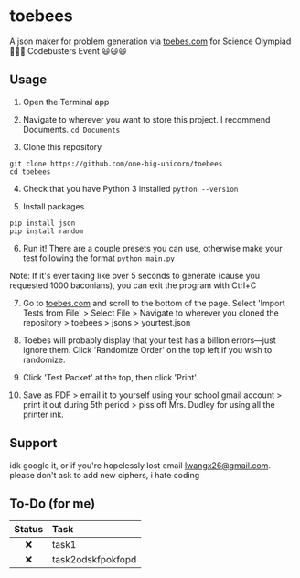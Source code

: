 
# toebees

A json maker for problem generation via [toebes.com](https://toebes.com/codebusters/) for Science Olympiad 🤮🤮🤮 Codebusters Event 😃😃😃




## Usage

1. Open the Terminal app

2. Navigate to wherever you want to store this project. I recommend Documents. 
`cd Documents`

3. Clone this repository
```
git clone https://github.com/one-big-unicorn/toebees
cd toebees
```

4. Check that you have Python 3 installed
`python --version`

5. Install packages
```
pip install json
pip install random
```
6. Run it! There are a couple presets you can use, otherwise make your test following the format
`python main.py`

Note: If it's ever taking like over 5 seconds to generate (cause you requested 1000 baconians), you can exit the program with Ctrl+C

7. Go to [toebes.com](https://toebes.com/codebusters/TestManage.html) and scroll to the bottom of the page. 
Select 'Import Tests from File' > Select File > Navigate to wherever you cloned the repository > toebees > jsons > yourtest.json

8. Toebes will probably display that your test has a billion errors—just ignore them.
Click 'Randomize Order' on the top left if you wish to randomize.

9. Click 'Test Packet' at the top, then click 'Print'.

10. Save as PDF > email it to yourself using your school gmail account > print it out during 5th period > piss off Mrs. Dudley for using all the printer ink.
## Support

idk google it, or if you're hopelessly lost email lwangx26@gmail.com. please don't ask to add new ciphers, i hate coding


## To-Do (for me)
| Status | Task |
| :---: | :------  |
|❌      | task1 |
|❌      | task2odskfpokfopd |